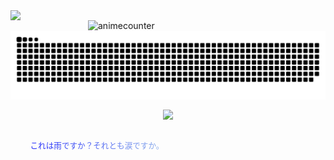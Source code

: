 <img align="left" width="380" src="https://github-readme-stats.vercel.app/api?username=ShinoKana&show_icons=true&theme=monokai" count_private=true />
<img align="right" width="380" src="https://count.getloli.com/get/@ShinoKana?theme=asoul" alt="animecounter" />
<img align="center" src="https://github.com/ShinoKana/ShinoKana/blob/main/github-contribution-grid-snake.svg" width="1000" />
<p align="center">
  <img src="https://i.imgur.com/kacFnHV.gif" width="300" align="center" />
  
</p>
<svg xmlns="http://www.w3.org/2000/svg" viewBox="0 0 800 100">
  <defs>
    <linearGradient id="gradient" x1="0%" y1="0%" x2="100%" y2="0%">
      <stop offset="0%" style="stop-color:lightblue; stop-opacity:1" >
        <animate attributeName="stop-color" values="lightblue;blue;lightblue" dur="3s" repeatCount="indefinite"></animate>
      </stop>
      <stop offset="100%" style="stop-color:lightblue; stop-opacity:1" >
        <animate attributeName="stop-color" values="blue;lightblue;blue" dur="3s" repeatCount="indefinite"></animate>
      </stop>
    </linearGradient>
  </defs>
  <text fill="url(#gradient)" x="50" y="50" font-size="20">これは雨ですか？それとも涙ですか。</text>
</svg>
